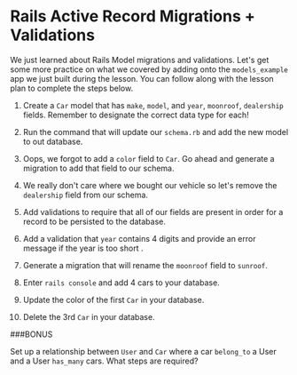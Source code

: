 # Rails Active Record Migrations + Validations
 We just learned about Rails Model migrations and validations. Let's get some more practice on what we covered by adding onto the `models_example` app we just built during the lesson. You can follow along with the lesson plan to complete the steps below.
 
 
1.  Create a `Car` model that has `make`, `model`, and `year`, `moonroof`, `dealership` fields. Remember to designate the correct data type for each!

2. Run the command that will update our 	`schema.rb` and add the new model to out database.
3. Oops, we forgot to add a `color` field to `Car`. Go ahead and generate a migration to add that field to our schema.
4. We really don't care where we bought our vehicle so let's remove the `dealership` field from our schema.
5. Add validations to require that all of our fields are present in order for a record to be persisted to the database. 
6. Add a validation that `year` contains 4 digits and provide an error message if the year is too short .
7. Generate a migration that will rename the `moonroof` field to `sunroof`.
8. Enter `rails console` and add 4 cars to your database.
9. Update the color of the first `Car` in your database.
10. Delete the 3rd `Car` in your database.

###BONUS

Set up a relationship between `User` and `Car` where a car `belong_to` a User and a User `has_many` cars. What steps are required?


 
 
 
